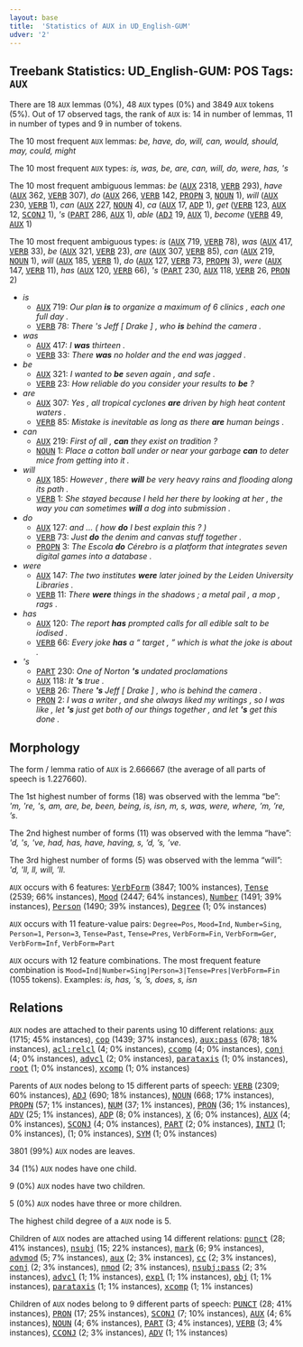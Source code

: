 ```yaml
---
layout: base
title:  'Statistics of AUX in UD_English-GUM'
udver: '2'
---
```


## Treebank Statistics: UD_English-GUM: POS Tags: `AUX`

There are 18 `AUX` lemmas (0%), 48 `AUX` types (0%) and 3849 `AUX` tokens (5%).
Out of 17 observed tags, the rank of `AUX` is: 14 in number of lemmas, 11 in number of types and 9 in number of tokens.

The 10 most frequent `AUX` lemmas: <em>be, have, do, will, can, would, should, may, could, might</em>

The 10 most frequent `AUX` types:  <em>is, was, be, are, can, will, do, were, has, 's</em>

The 10 most frequent ambiguous lemmas: <em>be</em> (<tt><a href="en_gum-pos-AUX.html">AUX</a></tt> 2318, <tt><a href="en_gum-pos-VERB.html">VERB</a></tt> 293), <em>have</em> (<tt><a href="en_gum-pos-AUX.html">AUX</a></tt> 362, <tt><a href="en_gum-pos-VERB.html">VERB</a></tt> 307), <em>do</em> (<tt><a href="en_gum-pos-AUX.html">AUX</a></tt> 266, <tt><a href="en_gum-pos-VERB.html">VERB</a></tt> 142, <tt><a href="en_gum-pos-PROPN.html">PROPN</a></tt> 3, <tt><a href="en_gum-pos-NOUN.html">NOUN</a></tt> 1), <em>will</em> (<tt><a href="en_gum-pos-AUX.html">AUX</a></tt> 230, <tt><a href="en_gum-pos-VERB.html">VERB</a></tt> 1), <em>can</em> (<tt><a href="en_gum-pos-AUX.html">AUX</a></tt> 227, <tt><a href="en_gum-pos-NOUN.html">NOUN</a></tt> 4), <em>ca</em> (<tt><a href="en_gum-pos-AUX.html">AUX</a></tt> 17, <tt><a href="en_gum-pos-ADP.html">ADP</a></tt> 1), <em>get</em> (<tt><a href="en_gum-pos-VERB.html">VERB</a></tt> 123, <tt><a href="en_gum-pos-AUX.html">AUX</a></tt> 12, <tt><a href="en_gum-pos-SCONJ.html">SCONJ</a></tt> 1), <em>'s</em> (<tt><a href="en_gum-pos-PART.html">PART</a></tt> 286, <tt><a href="en_gum-pos-AUX.html">AUX</a></tt> 1), <em>able</em> (<tt><a href="en_gum-pos-ADJ.html">ADJ</a></tt> 19, <tt><a href="en_gum-pos-AUX.html">AUX</a></tt> 1), <em>become</em> (<tt><a href="en_gum-pos-VERB.html">VERB</a></tt> 49, <tt><a href="en_gum-pos-AUX.html">AUX</a></tt> 1)

The 10 most frequent ambiguous types:  <em>is</em> (<tt><a href="en_gum-pos-AUX.html">AUX</a></tt> 719, <tt><a href="en_gum-pos-VERB.html">VERB</a></tt> 78), <em>was</em> (<tt><a href="en_gum-pos-AUX.html">AUX</a></tt> 417, <tt><a href="en_gum-pos-VERB.html">VERB</a></tt> 33), <em>be</em> (<tt><a href="en_gum-pos-AUX.html">AUX</a></tt> 321, <tt><a href="en_gum-pos-VERB.html">VERB</a></tt> 23), <em>are</em> (<tt><a href="en_gum-pos-AUX.html">AUX</a></tt> 307, <tt><a href="en_gum-pos-VERB.html">VERB</a></tt> 85), <em>can</em> (<tt><a href="en_gum-pos-AUX.html">AUX</a></tt> 219, <tt><a href="en_gum-pos-NOUN.html">NOUN</a></tt> 1), <em>will</em> (<tt><a href="en_gum-pos-AUX.html">AUX</a></tt> 185, <tt><a href="en_gum-pos-VERB.html">VERB</a></tt> 1), <em>do</em> (<tt><a href="en_gum-pos-AUX.html">AUX</a></tt> 127, <tt><a href="en_gum-pos-VERB.html">VERB</a></tt> 73, <tt><a href="en_gum-pos-PROPN.html">PROPN</a></tt> 3), <em>were</em> (<tt><a href="en_gum-pos-AUX.html">AUX</a></tt> 147, <tt><a href="en_gum-pos-VERB.html">VERB</a></tt> 11), <em>has</em> (<tt><a href="en_gum-pos-AUX.html">AUX</a></tt> 120, <tt><a href="en_gum-pos-VERB.html">VERB</a></tt> 66), <em>'s</em> (<tt><a href="en_gum-pos-PART.html">PART</a></tt> 230, <tt><a href="en_gum-pos-AUX.html">AUX</a></tt> 118, <tt><a href="en_gum-pos-VERB.html">VERB</a></tt> 26, <tt><a href="en_gum-pos-PRON.html">PRON</a></tt> 2)


* <em>is</em>
  * <tt><a href="en_gum-pos-AUX.html">AUX</a></tt> 719: <em>Our plan <b>is</b> to organize a maximum of 6 clinics , each one full day .</em>
  * <tt><a href="en_gum-pos-VERB.html">VERB</a></tt> 78: <em>There 's Jeff [ Drake ] , who <b>is</b> behind the camera .</em>
* <em>was</em>
  * <tt><a href="en_gum-pos-AUX.html">AUX</a></tt> 417: <em>I <b>was</b> thirteen .</em>
  * <tt><a href="en_gum-pos-VERB.html">VERB</a></tt> 33: <em>There <b>was</b> no holder and the end was jagged .</em>
* <em>be</em>
  * <tt><a href="en_gum-pos-AUX.html">AUX</a></tt> 321: <em>I wanted to <b>be</b> seven again , and safe .</em>
  * <tt><a href="en_gum-pos-VERB.html">VERB</a></tt> 23: <em>How reliable do you consider your results to <b>be</b> ?</em>
* <em>are</em>
  * <tt><a href="en_gum-pos-AUX.html">AUX</a></tt> 307: <em>Yes , all tropical cyclones <b>are</b> driven by high heat content waters .</em>
  * <tt><a href="en_gum-pos-VERB.html">VERB</a></tt> 85: <em>Mistake is inevitable as long as there <b>are</b> human beings .</em>
* <em>can</em>
  * <tt><a href="en_gum-pos-AUX.html">AUX</a></tt> 219: <em>First of all , <b>can</b> they exist on tradition ?</em>
  * <tt><a href="en_gum-pos-NOUN.html">NOUN</a></tt> 1: <em>Place a cotton ball under or near your garbage <b>can</b> to deter mice from getting into it .</em>
* <em>will</em>
  * <tt><a href="en_gum-pos-AUX.html">AUX</a></tt> 185: <em>However , there <b>will</b> be very heavy rains and flooding along its path .</em>
  * <tt><a href="en_gum-pos-VERB.html">VERB</a></tt> 1: <em>She stayed because I held her there by looking at her , the way you can sometimes <b>will</b> a dog into submission .</em>
* <em>do</em>
  * <tt><a href="en_gum-pos-AUX.html">AUX</a></tt> 127: <em>and ... ( how <b>do</b> I best explain this ? )</em>
  * <tt><a href="en_gum-pos-VERB.html">VERB</a></tt> 73: <em>Just <b>do</b> the denim and canvas stuff together .</em>
  * <tt><a href="en_gum-pos-PROPN.html">PROPN</a></tt> 3: <em>The Escola <b>do</b> Cérebro is a platform that integrates seven digital games into a database .</em>
* <em>were</em>
  * <tt><a href="en_gum-pos-AUX.html">AUX</a></tt> 147: <em>The two institutes <b>were</b> later joined by the Leiden University Libraries .</em>
  * <tt><a href="en_gum-pos-VERB.html">VERB</a></tt> 11: <em>There <b>were</b> things in the shadows ; a metal pail , a mop , rags .</em>
* <em>has</em>
  * <tt><a href="en_gum-pos-AUX.html">AUX</a></tt> 120: <em>The report <b>has</b> prompted calls for all edible salt to be iodised .</em>
  * <tt><a href="en_gum-pos-VERB.html">VERB</a></tt> 66: <em>Every joke <b>has</b> a “ target , ” which is what the joke is about .</em>
* <em>'s</em>
  * <tt><a href="en_gum-pos-PART.html">PART</a></tt> 230: <em>One of Norton <b>'s</b> undated proclamations</em>
  * <tt><a href="en_gum-pos-AUX.html">AUX</a></tt> 118: <em>It <b>'s</b> true .</em>
  * <tt><a href="en_gum-pos-VERB.html">VERB</a></tt> 26: <em>There <b>'s</b> Jeff [ Drake ] , who is behind the camera .</em>
  * <tt><a href="en_gum-pos-PRON.html">PRON</a></tt> 2: <em>I was a writer , and she always liked my writings , so I was like , let <b>'s</b> just get both of our things together , and let <b>'s</b> get this done .</em>

## Morphology

The form / lemma ratio of `AUX` is 2.666667 (the average of all parts of speech is 1.227660).

The 1st highest number of forms (18) was observed with the lemma “be”: <em>'m, 're, 's, am, are, be, been, being, is, isn, m, s, was, were, where, ’m, ’re, ’s</em>.

The 2nd highest number of forms (11) was observed with the lemma “have”: <em>'d, 's, 've, had, has, have, having, s, ’d, ’s, ’ve</em>.

The 3rd highest number of forms (5) was observed with the lemma “will”: <em>'d, 'll, ll, will, ’ll</em>.

`AUX` occurs with 6 features: <tt><a href="en_gum-feat-VerbForm.html">VerbForm</a></tt> (3847; 100% instances), <tt><a href="en_gum-feat-Tense.html">Tense</a></tt> (2539; 66% instances), <tt><a href="en_gum-feat-Mood.html">Mood</a></tt> (2447; 64% instances), <tt><a href="en_gum-feat-Number.html">Number</a></tt> (1491; 39% instances), <tt><a href="en_gum-feat-Person.html">Person</a></tt> (1490; 39% instances), <tt><a href="en_gum-feat-Degree.html">Degree</a></tt> (1; 0% instances)

`AUX` occurs with 11 feature-value pairs: `Degree=Pos`, `Mood=Ind`, `Number=Sing`, `Person=1`, `Person=3`, `Tense=Past`, `Tense=Pres`, `VerbForm=Fin`, `VerbForm=Ger`, `VerbForm=Inf`, `VerbForm=Part`

`AUX` occurs with 12 feature combinations.
The most frequent feature combination is `Mood=Ind|Number=Sing|Person=3|Tense=Pres|VerbForm=Fin` (1055 tokens).
Examples: <em>is, has, 's, ’s, does, s, isn</em>


## Relations

`AUX` nodes are attached to their parents using 10 different relations: <tt><a href="en_gum-dep-aux.html">aux</a></tt> (1715; 45% instances), <tt><a href="en_gum-dep-cop.html">cop</a></tt> (1439; 37% instances), <tt><a href="en_gum-dep-aux-pass.html">aux:pass</a></tt> (678; 18% instances), <tt><a href="en_gum-dep-acl-relcl.html">acl:relcl</a></tt> (4; 0% instances), <tt><a href="en_gum-dep-ccomp.html">ccomp</a></tt> (4; 0% instances), <tt><a href="en_gum-dep-conj.html">conj</a></tt> (4; 0% instances), <tt><a href="en_gum-dep-advcl.html">advcl</a></tt> (2; 0% instances), <tt><a href="en_gum-dep-parataxis.html">parataxis</a></tt> (1; 0% instances), <tt><a href="en_gum-dep-root.html">root</a></tt> (1; 0% instances), <tt><a href="en_gum-dep-xcomp.html">xcomp</a></tt> (1; 0% instances)

Parents of `AUX` nodes belong to 15 different parts of speech: <tt><a href="en_gum-pos-VERB.html">VERB</a></tt> (2309; 60% instances), <tt><a href="en_gum-pos-ADJ.html">ADJ</a></tt> (690; 18% instances), <tt><a href="en_gum-pos-NOUN.html">NOUN</a></tt> (668; 17% instances), <tt><a href="en_gum-pos-PROPN.html">PROPN</a></tt> (57; 1% instances), <tt><a href="en_gum-pos-NUM.html">NUM</a></tt> (37; 1% instances), <tt><a href="en_gum-pos-PRON.html">PRON</a></tt> (36; 1% instances), <tt><a href="en_gum-pos-ADV.html">ADV</a></tt> (25; 1% instances), <tt><a href="en_gum-pos-ADP.html">ADP</a></tt> (8; 0% instances), <tt><a href="en_gum-pos-X.html">X</a></tt> (6; 0% instances), <tt><a href="en_gum-pos-AUX.html">AUX</a></tt> (4; 0% instances), <tt><a href="en_gum-pos-SCONJ.html">SCONJ</a></tt> (4; 0% instances), <tt><a href="en_gum-pos-PART.html">PART</a></tt> (2; 0% instances), <tt><a href="en_gum-pos-INTJ.html">INTJ</a></tt> (1; 0% instances),  (1; 0% instances), <tt><a href="en_gum-pos-SYM.html">SYM</a></tt> (1; 0% instances)

3801 (99%) `AUX` nodes are leaves.

34 (1%) `AUX` nodes have one child.

9 (0%) `AUX` nodes have two children.

5 (0%) `AUX` nodes have three or more children.

The highest child degree of a `AUX` node is 5.

Children of `AUX` nodes are attached using 14 different relations: <tt><a href="en_gum-dep-punct.html">punct</a></tt> (28; 41% instances), <tt><a href="en_gum-dep-nsubj.html">nsubj</a></tt> (15; 22% instances), <tt><a href="en_gum-dep-mark.html">mark</a></tt> (6; 9% instances), <tt><a href="en_gum-dep-advmod.html">advmod</a></tt> (5; 7% instances), <tt><a href="en_gum-dep-aux.html">aux</a></tt> (2; 3% instances), <tt><a href="en_gum-dep-cc.html">cc</a></tt> (2; 3% instances), <tt><a href="en_gum-dep-conj.html">conj</a></tt> (2; 3% instances), <tt><a href="en_gum-dep-nmod.html">nmod</a></tt> (2; 3% instances), <tt><a href="en_gum-dep-nsubj-pass.html">nsubj:pass</a></tt> (2; 3% instances), <tt><a href="en_gum-dep-advcl.html">advcl</a></tt> (1; 1% instances), <tt><a href="en_gum-dep-expl.html">expl</a></tt> (1; 1% instances), <tt><a href="en_gum-dep-obj.html">obj</a></tt> (1; 1% instances), <tt><a href="en_gum-dep-parataxis.html">parataxis</a></tt> (1; 1% instances), <tt><a href="en_gum-dep-xcomp.html">xcomp</a></tt> (1; 1% instances)

Children of `AUX` nodes belong to 9 different parts of speech: <tt><a href="en_gum-pos-PUNCT.html">PUNCT</a></tt> (28; 41% instances), <tt><a href="en_gum-pos-PRON.html">PRON</a></tt> (17; 25% instances), <tt><a href="en_gum-pos-SCONJ.html">SCONJ</a></tt> (7; 10% instances), <tt><a href="en_gum-pos-AUX.html">AUX</a></tt> (4; 6% instances), <tt><a href="en_gum-pos-NOUN.html">NOUN</a></tt> (4; 6% instances), <tt><a href="en_gum-pos-PART.html">PART</a></tt> (3; 4% instances), <tt><a href="en_gum-pos-VERB.html">VERB</a></tt> (3; 4% instances), <tt><a href="en_gum-pos-CCONJ.html">CCONJ</a></tt> (2; 3% instances), <tt><a href="en_gum-pos-ADV.html">ADV</a></tt> (1; 1% instances)

